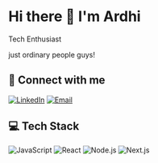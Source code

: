 # Hi there 👋 I'm Ardhi

Tech Enthusiast

just ordinary people guys!

## 🔗 Connect with me
[![LinkedIn](https://img.shields.io/badge/LinkedIn-0077B5?style=for-the-badge&logo=LinkedIn&logoColor=white)](https://www.linkedin.com/in/ardwntrput/)
[![Email](https://img.shields.io/badge/Email-D14836?style=for-the-badge&logo=Gmail&logoColor=white)](mailto:11221018@student.itk.ac.id)

## 💻 Tech Stack
![JavaScript](https://img.shields.io/badge/JavaScript-3b82f6?style=for-the-badge&logo=JavaScript&logoColor=white)
![React](https://img.shields.io/badge/React-3b82f6?style=for-the-badge&logo=React&logoColor=white)
![Node.js](https://img.shields.io/badge/Node.js-3b82f6?style=for-the-badge&logo=Node.js&logoColor=white)
![Next.js](https://img.shields.io/badge/Next.js-22c55e?style=for-the-badge&logo=Next.js&logoColor=white)
